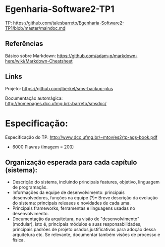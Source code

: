 # Egenharia-Software2-TP1

TP: https://github.com/talesbarreto/Egenharia-Software2-TP1/blob/master/maindoc.md

## Referências
Básico sobre Markdown: https://github.com/adam-p/markdown-here/wiki/Markdown-Cheatsheet

## Links

Projeto: https://github.com/jberkel/sms-backup-plus

Documentação automágica: http://homepages.dcc.ufmg.br/~barreto/smsdoc/

# Especificação:
Especificação do TP: http://www.dcc.ufmg.br/~mtov/es2/tp-ags-book.pdf

* 6000 Plavras (Imagem = 200)
## Organização esperada para cada capítulo (sistema):
* Descrição do sistema, incluindo principais features, objetivo, linguagem de
programação.
* Informações da equipe de desenvolvimento: principais desenvolvedores, funções na equipe (?)• Breve descrição da evolução do sistema: principais releases e novidades de cada uma.
* Principais frameworks, ferramentas e linguagens usadas no desenvolvimento.
* Documentação da arquitetura, na visão de "desenvolvimento" (modular), isto é, principais módulos e suas responsabilidades, principais padrões de projeto usados,justificativas para adoção dessa arquitetura etc. Se relevante, documentar também visões de processo e física.
